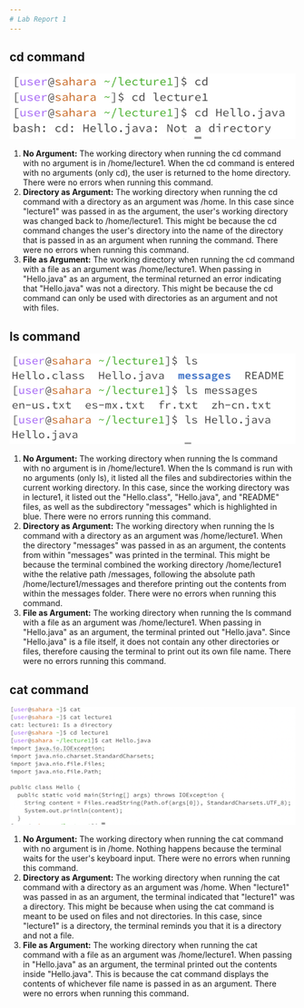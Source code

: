 ```yaml
---
# Lab Report 1
---
```

## cd command
![cd](cd.png)

1. **No Argument:** The working directory when running the cd command with no argument is in /home/lecture1. When the cd command is entered with no arguments (only cd), the user is returned to the home directory. There were no errors when running this command.
2. **Directory as Argument:** The working directory when running the cd command with a directory as an argument was /home. In this case since "lecture1" was passed in as the argument, the user's working directory was changed back to /home/lecture1. This might be because the cd command changes the user's directory into the name of the directory that is passed in as an argument when running the command. There were no errors when running this command. 
3. **File as Argument:** The working directory when running the cd command with a file as an argument was /home/lecture1. When passing in "Hello.java" as an argument, the terminal returned an error indicating that "Hello.java" was not a directory. This might be because the cd command can only be used with directories as an argument and not with files. 
## ls command
![ls](ls.png)
1. **No Argument:** The working directory when running the ls command with no argument is in /home/lecture1. When the ls command is run with no arguments (only ls), it listed all the files and subdirectories within the current working directory. In this case, since the working directory was in lecture1, it listed out the "Hello.class", "Hello.java", and "README" files, as well as the subdirectory "messages" which is highlighted in blue. There were no errors running this command.
2. **Directory as Argument:** The working directory when running the ls command with a directory as an argument was /home/lecture1. When the directory "messages" was passed in as an argument, the contents from within "messages" was printed in the terminal. This might be because the terminal combined the working directory /home/lecture1 withe the relative path /messages, following the absolute path /home/lecture1/messages and therefore printing out the contents from within the messages folder. There were no errors when running this command. 
3. **File as Argument:** The working directory when running the ls command with a file as an argument was /home/lecture1. When passing in "Hello.java" as an argument, the terminal printed out "Hello.java". Since "Hello.java" is a file itself, it does not contain any other directories or files, therefore causing the terminal to print out its own file name. There were no errors running this command.
## cat command
![cat](cat.png)
1. **No Argument:** The working directory when running the cat command with no argument is in /home. Nothing happens because the terminal waits for the user's keyboard input. There were no errors when running this command.
2. **Directory as Argument:** The working directory when running the cat command with a directory as an argument was /home. When "lecture1" was passed in as an argument, the terminal indicated that "lecture1" was a directory. This might be because when using the cat command is meant to be used on files and not directories. In this case, since "lecture1" is a directory, the terminal reminds you that it is a directory and not a file.
3. **File as Argument:** The working directory when running the cat command with a file as an argument was /home/lecture1. When passing in "Hello.java" as an argument, the terminal printed out the contents inside "Hello.java". This is because the cat command displays the contents of whichever file name is passed in as an argument. There were no errors when running this command.

